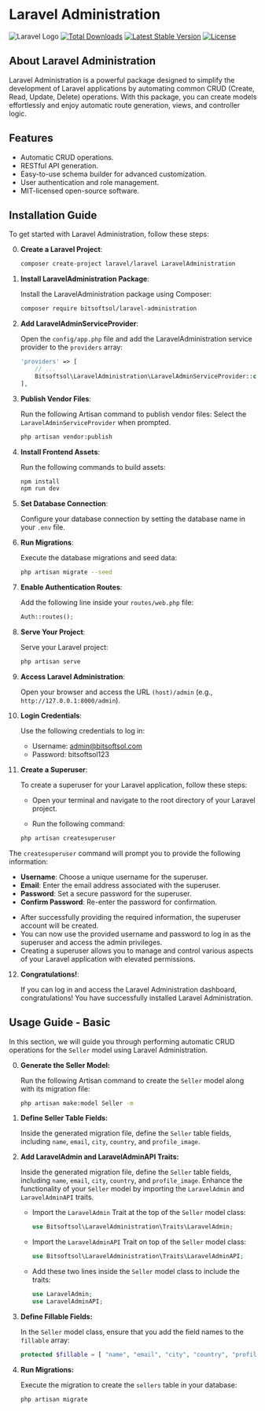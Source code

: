 # Laravel Administration

![Laravel Logo](src/readme-assets/images/laravel_administration_portal.jpg)
[![Total Downloads](https://img.shields.io/packagist/dt/laravel/framework)](https://packagist.org/packages/laravel/framework)
[![Latest Stable Version](https://img.shields.io/packagist/v/laravel/framework)](https://packagist.org/packages/laravel/framework)
[![License](https://img.shields.io/packagist/l/laravel/framework)](https://opensource.org/licenses/MIT)

## About Laravel Administration

Laravel Administration is a powerful package designed to simplify the development of Laravel applications by automating common CRUD (Create, Read, Update, Delete) operations. With this package, you can create models effortlessly and enjoy automatic route generation, views, and controller logic.

## Features

- Automatic CRUD operations.
- RESTful API generation.
- Easy-to-use schema builder for advanced customization.
- User authentication and role management.
- MIT-licensed open-source software.

## Installation Guide

To get started with Laravel Administration, follow these steps:

0. **Create a Laravel Project**:

   ```sh
   composer create-project laravel/laravel LaravelAdministration

1. **Install LaravelAdministration Package**:

    Install the LaravelAdministration package using Composer:

   ```sh
   composer require bitsoftsol/laravel-administration

2. **Add LaravelAdminServiceProvider**:

    Open the `config/app.php` file and add the LaravelAdministration service provider to the `providers` array:

   ```php
   'providers' => [
       // ...
       Bitsoftsol\LaravelAdministration\LaravelAdminServiceProvider::class,
   ],

3. **Publish Vendor Files**:

    Run the following Artisan command to publish vendor files:
    Select the `LaravelAdminServiceProvider` when prompted.

   ```sh
   php artisan vendor:publish

4. **Install Frontend Assets**:

    Run the following commands to build assets:

   ```sh
   npm install
   npm run dev

5. **Set Database Connection**:

    Configure your database connection by setting the database name in your `.env` file.

6. **Run Migrations**:

    Execute the database migrations and seed data:

   ```sh
   php artisan migrate --seed

7. **Enable Authentication Routes**:

    Add the following line inside your `routes/web.php` file:

   ```php
   Auth::routes();

8. **Serve Your Project**:

    Serve your Laravel project:

   ```sh
   php artisan serve

9. **Access Laravel Administration**:

    Open your browser and access the URL `(host)/admin` (e.g., `http://127.0.0.1:8000/admin`).

10. **Login Credentials**:

    Use the following credentials to log in:
       + Username: admin@bitsoftsol.com
       + Password: bitsoftsol123

11. **Create a Superuser**:

    To create a superuser for your Laravel application, follow these steps:

     * Open your terminal and navigate to the root directory of your Laravel project.
   
     * Run the following command:
   
      ```sh
      php artisan createsuperuser
     
The `createsuperuser` command will prompt you to provide the following information:

* __Username__: Choose a unique username for the superuser.
* __Email__: Enter the email address associated with the superuser.
* __Password__: Set a secure password for the superuser.
* __Confirm Password__: Re-enter the password for confirmation.

+ After successfully providing the required information, the superuser account will be created.
+ You can now use the provided username and password to log in as the superuser and access the admin privileges.
+ Creating a superuser allows you to manage and control various aspects of your Laravel application with elevated permissions.

12. **Congratulations!**:

    If you can log in and access the Laravel Administration dashboard, congratulations! You have successfully installed Laravel Administration.

## Usage Guide - Basic

In this section, we will guide you through performing automatic CRUD operations for the `Seller` model using Laravel Administration.

0. **Generate the Seller Model:**

   Run the following Artisan command to create the `Seller` model along with its migration file:

   ```bash
   php artisan make:model Seller -m

1. **Define Seller Table Fields:**

   Inside the generated migration file, define the `Seller` table fields, including `name`, `email`, `city`, `country`, and `profile_image`.

2. **Add LaravelAdmin and LaravelAdminAPI Traits:**

   Inside the generated migration file, define the `Seller` table fields, including `name`, `email`, `city`, `country`, and `profile_image`.
   Enhance the functionality of your `Seller` model by importing the `LaravelAdmin` and `LaravelAdminAPI` traits.
   + Import the `LaravelAdmin` Trait at the top of the `Seller` model class:

      ```php
      use Bitsoftsol\LaravelAdministration\Traits\LaravelAdmin;

   + Import the `LaravelAdminAPI` Trait on top of the `Seller` model class:

      ```php
      use Bitsoftsol\LaravelAdministration\Traits\LaravelAdminAPI;

   + Add these two lines inside the `Seller` model class to include the traits:

      ```php
      use LaravelAdmin;
      use LaravelAdminAPI;

3. **Define Fillable Fields:**

   In the `Seller` model class, ensure that you add the field names to the `fillable` array:
      
      ```php
      protected $fillable = [ "name", "email", "city", "country", "profile_image" ];

3. **Run Migrations:**

   Execute the migration to create the `sellers` table in your database:
      
      ```bash
      php artisan migrate





   














